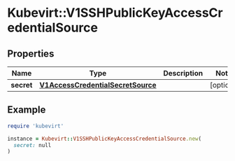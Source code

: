# Kubevirt::V1SSHPublicKeyAccessCredentialSource

## Properties

| Name | Type | Description | Notes |
| ---- | ---- | ----------- | ----- |
| **secret** | [**V1AccessCredentialSecretSource**](V1AccessCredentialSecretSource.md) |  | [optional] |

## Example

```ruby
require 'kubevirt'

instance = Kubevirt::V1SSHPublicKeyAccessCredentialSource.new(
  secret: null
)
```

